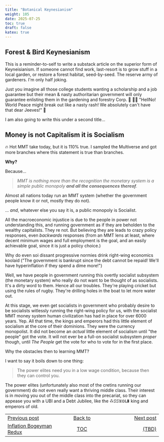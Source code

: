 ```yaml
---
title: "Botanical Keynesianism"
weight: 105
date: 2025-07-25
toc: true
draft: false
katex: true
---
```



## Forest & Bird Keynesianism 

This is a reminder-to-self to write a substack article on the superior form 
of Keyneisianism. If someone cannot find work, last-resort is to grow stuff 
in a local garden, or restore a forest habitat, seed-by-seed. The reserve 
army of gardeners. I'm only half joking. 

Just you imagine all those college students wanting a scholarship and a 
job guarantee but their mean & nasty authoritarian government will only 
guarantee enlisting them in the gardening and forestry Corp.
🧐 👴🏼 "HellNo! World Peace might break out like a nasty rash! We absolutely 
can't have that dear Jeeves!" 🤣

I am also going to write this under a second title...

## Money is not Capitalism it is Socialism

🔥 Hot MMT take today, but it is 110% true. I sampled the Multiverse and 
got more branches where this statement is true than branches. 

**Why?** 

Because...
> _MMT is nothing more than the recognition the monetary system is a simple public monopoly **and all the consequences thereof**._

Almost all nations today run an MMT system (whether the government people 
know it or not, mostly they do not).

... _and_, whatever else you say it is, a public monopoly is Socialist. 


All the macroeconomic injustice is due to the people in power not 
understanding this, and running government as if they are beholden to the 
wealthy capitalists. They re not. But believing they are leads to crazy 
policy responses, even _backwards_ responses (from an MMT lens at least, 
where decent minimum wages and full employment is the goal, and an easily
achievable goal, since it is just a policy choice.)

Why do even soi dissant progressive normies drink right-wing economics 
koolaid ("The government is bankrupt since the debt cannot be repaid! 
We'll have hyperinflation if they spend a dime more!")

Well, we have people in government running this overtly socialist 
subsystem (the monetary system) who really do not want to be thought of 
as socialists. It's a dirty word to them. Hence all our troubles.
They're playing cricket but using the rules of rugby. 
They're drilling holes in the boat to let more water out.

At this stage, we even get socialists in government who probably desire 
to be socialists witlessly running the right-wing policy for us, with the 
socialist MMT money system human civilization has had in place for over 
6000 years. Yep. All that time, the kings and emperors had this little 
element of socialism at the core of their dominions. They were the currency monopolist. It did not become an _actual_ little element of socialism 
until "the people" got the vote.  It will not ever be a full-on socialist 
subsystem _proper_ though, until _The People_ get the vote for who 
to vote for in the first place.

Why the obstacles then to learning MMT?

I want to say it boils down to one thing:

> The power elites need you in a low wage condition, because then they 
can control you.

The power elites (unfortunately also most of the cretins running our 
government) do not even really want a thriving middle class. Their interest 
is in moving you out of the middle class into the precariat, so they can 
appease you with a UBI and a Debt Jubilee, like the ꗇꕷꕷ𖦙𖥕ꛚ𖠢 king and 
emperors of old.



<table style="border-collapse: collapse; border=0;">
    <colgroup>
       <col span="1" style="width: 20%;">
       <col span="1" style="width: 20%;">
       <col span="1" style="width: 20%;">
    </colgroup>
<tr style="border: 1px solid color:#0f0f0f;">
<td style="border: 1px solid color:#0f0f0f;">
<a href="../103_inflation_bogeyman_redux">Previous post</a></td>
<td style="border: 1px solid color:#0f0f0f; text-align:center;">
<a href="../">Back to</a></td>
<td style="border: 1px solid color:#0f0f0f; text-align:right;">
<a href="../">Next post</a></td>
</tr>
<tr style="border: 1px solid color:#0f0f0f;">
<td style="border: 1px solid color:#0f0f0f;">
<a href="../103_inflation_bogeyman_redux">Inflation Bogeyman Redux</a></td>
<td style="border: 1px solid color:#0f0f0f; text-align:center;">
<a href="../">TOC</a></td>
<td style="border: 1px solid color:#0f0f0f; text-align:right;">
<a href="../">(TBD)</a></td>
</tr>
</table>
